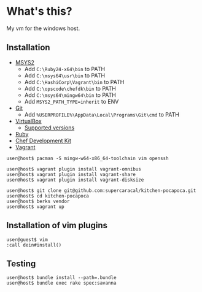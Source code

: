 # What's this?
My vm for the windows host.

## Installation

* [MSYS2](http://www.msys2.org/)
  * Add `C:\Ruby24-x64\bin` to PATH
  * Add `C:\msys64\usr\bin` to PATH
  * Add `C:\HashiCorp\Vagrant\bin` to PATH
  * Add `C:\opscode\chefdk\bin` to PATH
  * Add `C:\msys64\mingw64\bin` to PATH
  * Add `MSYS2_PATH_TYPE=inherit` to ENV
* [Git](https://git-for-windows.github.io/)
  * Add `%USERPROFILE%\AppData\Local\Programs\Git\cmd` to PATH
* [VirtualBox](https://www.virtualbox.org/wiki/Downloads)
  * [Supported versions](https://www.vagrantup.com/docs/virtualbox/)
* [Ruby](https://rubyinstaller.org/)
* [Chef Development Kit](https://downloads.chef.io/chefdk)
* [Vagrant](https://www.vagrantup.com/downloads.html)

```
user@host$ pacman -S mingw-w64-x86_64-toolchain vim openssh
```

```
user@host$ vagrant plugin install vagrant-omnibus
user@host$ vagrant plugin install vagrant-share
user@host$ vagrant plugin install vagrant-disksize
```

```
user@host$ git clone git@github.com:supercaracal/kitchen-pocapoca.git
user@host$ cd kitchen-pocapoca
user@host$ berks vendor
user@host$ vagrant up
```

## Installation of vim plugins
```
user@guest$ vim
:call dein#install()
```

## Testing
```
user@host$ bundle install --path=.bundle
user@host$ bundle exec rake spec:savanna
```
